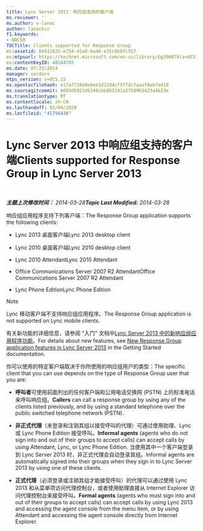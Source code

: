 ```yaml
---
title: Lync Server 2013：响应组支持的客户端
ms.reviewer: ''
ms.author: v-lanac
author: lanachin
f1.keywords:
- NOCSH
TOCTitle: Clients supported for Response Group
ms:assetid: 84911025-e754-41a8-ba48-e31c058fc557
ms:mtpsurl: https://technet.microsoft.com/en-us/library/Gg398674(v=OCS.15)
ms:contentKeyID: 48184705
ms.date: 07/23/2014
manager: serdars
mtps_version: v=OCS.15
ms.openlocfilehash: e1fa7728e0ebee1d12d4cf57fdc7aaaf0abfe410
ms.sourcegitcommit: b693d5923d6240cbb865241a5750963423a4b33e
ms.translationtype: MT
ms.contentlocale: zh-CN
ms.lasthandoff: 02/04/2020
ms.locfileid: "41756436"
---
```

<div data-xmlns="http://www.w3.org/1999/xhtml">

<div class="topic" data-xmlns="http://www.w3.org/1999/xhtml" data-msxsl="urn:schemas-microsoft-com:xslt" data-cs="http://msdn.microsoft.com/en-us/">

<div data-asp="http://msdn2.microsoft.com/asp">

# <a name="clients-supported-for-response-group-in-lync-server-2013"></a><span data-ttu-id="bcf32-102">Lync Server 2013 中响应组支持的客户端</span><span class="sxs-lookup"><span data-stu-id="bcf32-102">Clients supported for Response Group in Lync Server 2013</span></span>

</div>

<div id="mainSection">

<div id="mainBody">

<span> </span>

<span data-ttu-id="bcf32-103">_**主题上次修改时间：** 2014-03-28_</span><span class="sxs-lookup"><span data-stu-id="bcf32-103">_**Topic Last Modified:** 2014-03-28_</span></span>

<span data-ttu-id="bcf32-104">响应组应用程序支持下列客户端：</span><span class="sxs-lookup"><span data-stu-id="bcf32-104">The Response Group application supports the following clients:</span></span>

  - <span data-ttu-id="bcf32-105">Lync 2013 桌面客户端</span><span class="sxs-lookup"><span data-stu-id="bcf32-105">Lync 2013 desktop client</span></span>

  - <span data-ttu-id="bcf32-106">Lync 2010 桌面客户端</span><span class="sxs-lookup"><span data-stu-id="bcf32-106">Lync 2010 desktop client</span></span>

  - <span data-ttu-id="bcf32-107">Lync 2010 Attendant</span><span class="sxs-lookup"><span data-stu-id="bcf32-107">Lync 2010 Attendant</span></span>

  - <span data-ttu-id="bcf32-108">Office Communications Server 2007 R2 Attendant</span><span class="sxs-lookup"><span data-stu-id="bcf32-108">Office Communications Server 2007 R2 Attendant</span></span>

  - <span data-ttu-id="bcf32-109">Lync Phone Edition</span><span class="sxs-lookup"><span data-stu-id="bcf32-109">Lync Phone Edition</span></span>

<div>


> [!NOTE]  
> <span data-ttu-id="bcf32-110">Lync 移动客户端不支持响应组应用程序。</span><span class="sxs-lookup"><span data-stu-id="bcf32-110">The Response Group application is not supported on Lync mobile clients.</span></span>



</div>

<span data-ttu-id="bcf32-111">有关新功能的详细信息，请参阅 "入门" 文档中[Lync Server 2013 中的新响应组应用程序功能](lync-server-2013-new-response-group-application-features.md)。</span><span class="sxs-lookup"><span data-stu-id="bcf32-111">For details about new features, see [New Response Group application features in Lync Server 2013](lync-server-2013-new-response-group-application-features.md) in the Getting Started documentation.</span></span>

<span data-ttu-id="bcf32-112">你可以使用的特定客户端取决于你所使用的响应组用户的类型：</span><span class="sxs-lookup"><span data-stu-id="bcf32-112">The specific client that you can use depends on the type of Response Group user that you are:</span></span>

  - <span data-ttu-id="bcf32-113">**呼叫者**可使用前面列出的任何客户端和公用电话交换网 (PSTN) 上的标准电话来呼叫响应组。</span><span class="sxs-lookup"><span data-stu-id="bcf32-113">**Callers** can call a response group by using any of the clients listed previously, and by using a standard telephone over the public switched telephone network (PSTN).</span></span>

  - <span data-ttu-id="bcf32-114">**非正式代理**（未登录和注销其组以接受呼叫的代理）可通过使用助理、Lync 或 Lync Phone Edition 接受呼叫。</span><span class="sxs-lookup"><span data-stu-id="bcf32-114">**Informal agents** (agents who do not sign into and out of their groups to accept calls) can accept calls by using Attendant, Lync, or Lync Phone Edition.</span></span> <span data-ttu-id="bcf32-115">当使用其中一个客户端登录到 Lync Server 2013 时，非正式代理会自动登录其组。</span><span class="sxs-lookup"><span data-stu-id="bcf32-115">Informal agents are automatically signed into their groups when they sign in to Lync Server 2013 by using one of these clients.</span></span>

  - <span data-ttu-id="bcf32-116">**正式代理**（必须登录或注销其组才能接受呼叫）的代理可以通过使用 Lync 2013 和从菜单项访问代理控制台，或者使用助理直接从 Internet Explorer 访问代理控制台来接受呼叫。</span><span class="sxs-lookup"><span data-stu-id="bcf32-116">**Formal agents** (agents who must sign into and out of their groups to accept calls) can accept calls by using Lync 2013 and accessing the agent console from the menu item, or by using Attendant and accessing the agent console directly from Internet Explorer.</span></span>

</div>

<span> </span>

</div>

</div>

</div>

